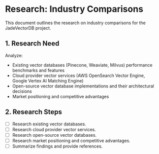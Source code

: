 # Research: Industry Comparisons

This document outlines the research on industry comparisons for the JadeVectorDB project.

## 1. Research Need

Analyze:
- Existing vector databases (Pinecone, Weaviate, Milvus) performance benchmarks and features
- Cloud provider vector services (AWS OpenSearch Vector Engine, Google Vertex AI Matching Engine)
- Open-source vector database implementations and their architectural decisions
- Market positioning and competitive advantages

## 2. Research Steps

- [ ] Research existing vector databases.
- [ ] Research cloud provider vector services.
- [ ] Research open-source vector databases.
- [ ] Research market positioning and competitive advantages.
- [ ] Summarize findings and provide references.
